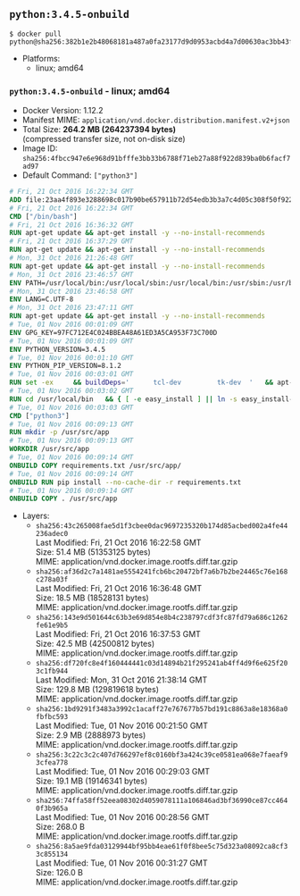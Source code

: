 ## `python:3.4.5-onbuild`

```console
$ docker pull python@sha256:382b1e2b48068181a487a0fa23177d9d0953acbd4a7d00630ac3bb43f4c73b7c
```

-	Platforms:
	-	linux; amd64

### `python:3.4.5-onbuild` - linux; amd64

-	Docker Version: 1.12.2
-	Manifest MIME: `application/vnd.docker.distribution.manifest.v2+json`
-	Total Size: **264.2 MB (264237394 bytes)**  
	(compressed transfer size, not on-disk size)
-	Image ID: `sha256:4fbcc947e6e968d91bfffe3bb33b6788f71eb27a88f922d839ba0b6facf7ad97`
-	Default Command: `["python3"]`

```dockerfile
# Fri, 21 Oct 2016 16:22:34 GMT
ADD file:23aa4f893e3288698c017b90be657911b72d54edb3b3a7c4d05c308f50f9228f in / 
# Fri, 21 Oct 2016 16:22:34 GMT
CMD ["/bin/bash"]
# Fri, 21 Oct 2016 16:36:32 GMT
RUN apt-get update && apt-get install -y --no-install-recommends 		ca-certificates 		curl 		wget 	&& rm -rf /var/lib/apt/lists/*
# Fri, 21 Oct 2016 16:37:29 GMT
RUN apt-get update && apt-get install -y --no-install-recommends 		bzr 		git 		mercurial 		openssh-client 		subversion 				procps 	&& rm -rf /var/lib/apt/lists/*
# Mon, 31 Oct 2016 21:26:48 GMT
RUN apt-get update && apt-get install -y --no-install-recommends 		autoconf 		automake 		bzip2 		file 		g++ 		gcc 		imagemagick 		libbz2-dev 		libc6-dev 		libcurl4-openssl-dev 		libdb-dev 		libevent-dev 		libffi-dev 		libgdbm-dev 		libgeoip-dev 		libglib2.0-dev 		libjpeg-dev 		libkrb5-dev 		liblzma-dev 		libmagickcore-dev 		libmagickwand-dev 		libmysqlclient-dev 		libncurses-dev 		libpng-dev 		libpq-dev 		libreadline-dev 		libsqlite3-dev 		libssl-dev 		libtool 		libwebp-dev 		libxml2-dev 		libxslt-dev 		libyaml-dev 		make 		patch 		xz-utils 		zlib1g-dev 	&& rm -rf /var/lib/apt/lists/*
# Mon, 31 Oct 2016 23:46:57 GMT
ENV PATH=/usr/local/bin:/usr/local/sbin:/usr/local/bin:/usr/sbin:/usr/bin:/sbin:/bin
# Mon, 31 Oct 2016 23:46:58 GMT
ENV LANG=C.UTF-8
# Mon, 31 Oct 2016 23:47:11 GMT
RUN apt-get update && apt-get install -y --no-install-recommends 		tcl 		tk 	&& rm -rf /var/lib/apt/lists/*
# Tue, 01 Nov 2016 00:01:09 GMT
ENV GPG_KEY=97FC712E4C024BBEA48A61ED3A5CA953F73C700D
# Tue, 01 Nov 2016 00:01:09 GMT
ENV PYTHON_VERSION=3.4.5
# Tue, 01 Nov 2016 00:01:10 GMT
ENV PYTHON_PIP_VERSION=8.1.2
# Tue, 01 Nov 2016 00:03:01 GMT
RUN set -ex 	&& buildDeps=' 		tcl-dev 		tk-dev 	' 	&& apt-get update && apt-get install -y $buildDeps --no-install-recommends && rm -rf /var/lib/apt/lists/* 		&& wget -O python.tar.xz "https://www.python.org/ftp/python/${PYTHON_VERSION%%[a-z]*}/Python-$PYTHON_VERSION.tar.xz" 	&& wget -O python.tar.xz.asc "https://www.python.org/ftp/python/${PYTHON_VERSION%%[a-z]*}/Python-$PYTHON_VERSION.tar.xz.asc" 	&& export GNUPGHOME="$(mktemp -d)" 	&& gpg --keyserver ha.pool.sks-keyservers.net --recv-keys "$GPG_KEY" 	&& gpg --batch --verify python.tar.xz.asc python.tar.xz 	&& rm -r "$GNUPGHOME" python.tar.xz.asc 	&& mkdir -p /usr/src/python 	&& tar -xJC /usr/src/python --strip-components=1 -f python.tar.xz 	&& rm python.tar.xz 		&& cd /usr/src/python 	&& ./configure 		--enable-loadable-sqlite-extensions 		--enable-shared 	&& make -j$(nproc) 	&& make install 	&& ldconfig 		&& if [ ! -e /usr/local/bin/pip3 ]; then : 		&& wget -O /tmp/get-pip.py 'https://bootstrap.pypa.io/get-pip.py' 		&& python3 /tmp/get-pip.py "pip==$PYTHON_PIP_VERSION" 		&& rm /tmp/get-pip.py 	; fi 	&& pip3 install --no-cache-dir --upgrade --force-reinstall "pip==$PYTHON_PIP_VERSION" 	&& [ "$(pip list |tac|tac| awk -F '[ ()]+' '$1 == "pip" { print $2; exit }')" = "$PYTHON_PIP_VERSION" ] 		&& find /usr/local -depth 		\( 			\( -type d -a -name test -o -name tests \) 			-o 			\( -type f -a -name '*.pyc' -o -name '*.pyo' \) 		\) -exec rm -rf '{}' + 	&& apt-get purge -y --auto-remove $buildDeps 	&& rm -rf /usr/src/python ~/.cache
# Tue, 01 Nov 2016 00:03:02 GMT
RUN cd /usr/local/bin 	&& { [ -e easy_install ] || ln -s easy_install-* easy_install; } 	&& ln -s idle3 idle 	&& ln -s pydoc3 pydoc 	&& ln -s python3 python 	&& ln -s python3-config python-config
# Tue, 01 Nov 2016 00:03:03 GMT
CMD ["python3"]
# Tue, 01 Nov 2016 00:09:13 GMT
RUN mkdir -p /usr/src/app
# Tue, 01 Nov 2016 00:09:13 GMT
WORKDIR /usr/src/app
# Tue, 01 Nov 2016 00:09:14 GMT
ONBUILD COPY requirements.txt /usr/src/app/
# Tue, 01 Nov 2016 00:09:14 GMT
ONBUILD RUN pip install --no-cache-dir -r requirements.txt
# Tue, 01 Nov 2016 00:09:14 GMT
ONBUILD COPY . /usr/src/app
```

-	Layers:
	-	`sha256:43c265008fae5d1f3cbee0dac9697235320b174d85acbed002a4fe44236adec0`  
		Last Modified: Fri, 21 Oct 2016 16:22:58 GMT  
		Size: 51.4 MB (51353125 bytes)  
		MIME: application/vnd.docker.image.rootfs.diff.tar.gzip
	-	`sha256:af36d2c7a1481ae5554241fcb6bc20472bf7a6b7b2be24465c76e168c278a03f`  
		Last Modified: Fri, 21 Oct 2016 16:36:48 GMT  
		Size: 18.5 MB (18528131 bytes)  
		MIME: application/vnd.docker.image.rootfs.diff.tar.gzip
	-	`sha256:143e9d501644c63b3e69d854e8b4c238797cdf3fc87fd79a686c1262fe61e9b5`  
		Last Modified: Fri, 21 Oct 2016 16:37:53 GMT  
		Size: 42.5 MB (42500812 bytes)  
		MIME: application/vnd.docker.image.rootfs.diff.tar.gzip
	-	`sha256:df720fc8e4f160444441c03d14894b21f295241ab4ff4d9f6e625f203c1fb944`  
		Last Modified: Mon, 31 Oct 2016 21:38:14 GMT  
		Size: 129.8 MB (129819618 bytes)  
		MIME: application/vnd.docker.image.rootfs.diff.tar.gzip
	-	`sha256:1bd9291f3483a3992c1acaff27e767677b57bd191c8863a8e18368a0fbfbc593`  
		Last Modified: Tue, 01 Nov 2016 00:21:50 GMT  
		Size: 2.9 MB (2888973 bytes)  
		MIME: application/vnd.docker.image.rootfs.diff.tar.gzip
	-	`sha256:3c22c3c2c407d766297ef8c0160bf3a424c39ce0581ea068e7faeaf93cfea778`  
		Last Modified: Tue, 01 Nov 2016 00:29:03 GMT  
		Size: 19.1 MB (19146341 bytes)  
		MIME: application/vnd.docker.image.rootfs.diff.tar.gzip
	-	`sha256:74ffa58ff52eea08302d4059078111a106846ad3bf36990ce87cc4640f3b965a`  
		Last Modified: Tue, 01 Nov 2016 00:28:56 GMT  
		Size: 268.0 B  
		MIME: application/vnd.docker.image.rootfs.diff.tar.gzip
	-	`sha256:8a5ae9fda03129944bf95bb4eae61f0f8bee5c75d323a08092ca8cf33c855134`  
		Last Modified: Tue, 01 Nov 2016 00:31:27 GMT  
		Size: 126.0 B  
		MIME: application/vnd.docker.image.rootfs.diff.tar.gzip

